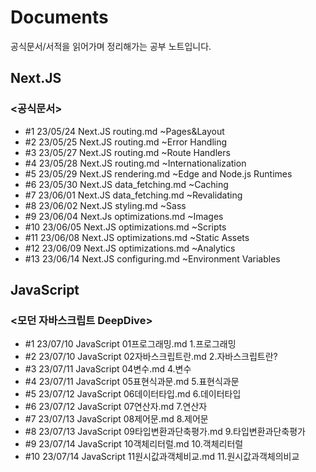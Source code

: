 # Documents

공식문서/서적을 읽어가며 정리해가는 공부 노트입니다.

## Next.JS

### <공식문서>

- #1 23/05/24 Next.JS routing.md ~Pages&Layout
- #2 23/05/25 Next.JS routing.md ~Error Handling
- #3 23/05/27 Next.JS routing.md ~Route Handlers
- #4 23/05/28 Next.JS routing.md ~Internationalization
- #5 23/05/29 Next.JS rendering.md ~Edge and Node.js Runtimes
- #6 23/05/30 Next.JS data_fetching.md ~Caching
- #7 23/06/01 Next.JS data_fetching.md ~Revalidating
- #8 23/06/02 Next.JS styling.md ~Sass
- #9 23/06/04 Next.Js optimizations.md ~Images
- #10 23/06/05 Next.JS optimizations.md ~Scripts
- #11 23/06/08 Next.JS optimizations.md ~Static Assets
- #12 23/06/09 Next.JS optimizations.md ~Analytics
- #13 23/06/14 Next.JS configuring.md ~Environment Variables

## JavaScript

### <모던 자바스크립트 DeepDive>

- #1 23/07/10 JavaScript 01프로그래밍.md 1.프로그래밍
- #2 23/07/10 JavaScript 02자바스크립트란.md 2.자바스크립트란?
- #3 23/07/11 JavaScript 04변수.md 4.변수
- #4 23/07/11 JavaScript 05표현식과문.md 5.표현식과문
- #5 23/07/12 JavaScript 06데이터타입.md 6.데이터타입
- #6 23/07/12 JavaScript 07연산자.md 7.연산자
- #7 23/07/13 JavaScript 08제어문.md 8.제어문
- #8 23/07/13 JavaScript 09타입변환과단축평가.md 9.타입변환과단축평가
- #9 23/07/14 JavaScript 10객체리터럴.md 10.객체리터럴
- #10 23/07/14 JavaScript 11원시값과객체비교.md 11.원시값과객체의비교